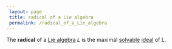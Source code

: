 ```yaml
---
 layout: page
 title: radical of a Lie algebra
 permalink: /radical_of_a_Lie_algebra
---
```

The **radical** of a [Lie algebra](https://defsmath.github.io/DefsMath/Lie_algebra) $L$ is the maximal [solvable](https://defsmath.github.io/DefsMath/solvable_Lie_algebra) [ideal](https://defsmath.github.io/DefsMath/ideal_of_a_Lie_algebra) of $L$. 

